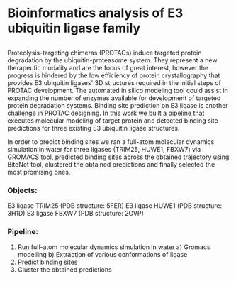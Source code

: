 # Bioinformatics analysis of E3 ubiquitin ligase family
## 



Proteolysis-targeting chimeras (PROTACs) induce targeted protein degradation by the ubiquitin-proteasome system. They represent a new therapeutic modality and are the focus of great interest, however the progress is hindered by the low efficiency of protein crystallography that provides E3 ubiquitin ligases' 3D structures required in the initial steps of PROTAC development. The automated in silico modeling tool could assist in expanding the number of enzymes available for development of targeted protein degradation systems. Binding site prediction on E3 ligase is another challenge in PROTAC designing. In this work we built a pipeline that executes molecular modeling of target protein and detected binding site predictions for three existing E3 ubiquitin ligase structures. 

In order to predict binding sites we ran a full-atom molecular dynamics simulation in water for three ligases (TRIM25, HUWE1, FBXW7) via GROMACS tool, predicted binding sites across the obtained trajectory using BiteNet tool, clustered the obtained predictions and finally selected the most promising ones.

### Objects:
Е3 ligase ТRIM25 (PDB structure: 5FER)
Е3 ligase HUWE1 (PDB structure: 3H1D)
Е3 ligase FBXW7 (PDB structure: 2OVP)

### Pipeline:
  1. Run full-atom molecular dynamics simulation in water
      a) Gromacs modelling 
      b) Extraction of various conformations of ligase
  2. Predict binding sites
  3. Cluster the obtained predictions 
    
